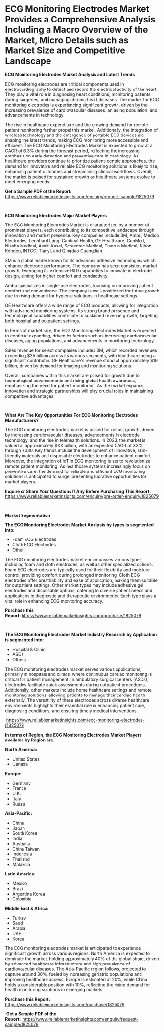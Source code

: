 <p><h1>ECG Monitoring Electrodes Market Provides a Comprehensive Analysis Including a Macro Overview of the Market, Micro Details such as Market Size and Competitive Landscape</h1></p><p><strong>ECG Monitoring Electrodes Market Analysis and Latest Trends</strong></p>
<p><p>ECG monitoring electrodes are critical components used in electrocardiography to detect and record the electrical activity of the heart. They play a vital role in diagnosing heart conditions, monitoring patients during surgeries, and managing chronic heart diseases. The market for ECG monitoring electrodes is experiencing significant growth, driven by the increasing prevalence of cardiovascular diseases, an aging population, and advancements in technology.</p><p>The rise in healthcare expenditure and the growing demand for remote patient monitoring further propel this market. Additionally, the integration of wireless technology and the emergence of portable ECG devices are shaping the latest trends, making ECG monitoring more accessible and efficient. The ECG Monitoring Electrodes Market is expected to grow at a CAGR of 6.3% during the forecast period, reflecting the increasing emphasis on early detection and preventive care in cardiology. As healthcare providers continue to prioritize patient-centric approaches, the demand for innovative and reliable ECG monitoring solutions is likely to rise, enhancing patient outcomes and streamlining clinical workflows. Overall, the market is poised for sustained growth as healthcare systems evolve to meet emerging needs.</p></p>
<p><strong>Get a Sample PDF of the Report:&nbsp;</strong> <a href="https://www.reliablemarketinsights.com/enquiry/request-sample/1825079?utm_campaign=2934&utm_medium=2&utm_source=Github&utm_content=ia&utm_term=13042025&utm_id=ecg-monitoring-electrodes">https://www.reliablemarketinsights.com/enquiry/request-sample/1825079</a></p>
<p>&nbsp;</p>
<p><strong>ECG Monitoring Electrodes Major Market Players</strong></p>
<p><p>The ECG Monitoring Electrodes Market is characterized by a number of prominent players, each contributing to its competitive landscape through innovation and market presence. Key companies include 3M, Ambu, Medico Electrodes, Leonhard Lang, Cardinal Health, GE Healthcare, ConMed, Nissha Medical, Asahi Kasei, Screentec Medical, Tianrun Medical, Nihon Kohden, INTCO, Tianyi, and Qingdao Guangdian.</p><p>3M is a global leader known for its advanced adhesive technologies which enhance electrode performance. The company has seen consistent market growth, leveraging its extensive R&D capabilities to innovate in electrode design, aiming for higher comfort and conductivity. </p><p>Ambu specializes in single-use electrodes, focusing on improving patient comfort and convenience. The company is well-positioned for future growth due to rising demand for hygienic solutions in healthcare settings.</p><p>GE Healthcare offers a wide range of ECG products, allowing for integration with advanced monitoring systems. Its strong brand presence and technological capabilities contribute to sustained revenue growth, targeting both hospital and outpatient settings.</p><p>In terms of market size, the ECG Monitoring Electrodes Market is expected to continue expanding, driven by factors such as increasing cardiovascular diseases, aging populations, and advancements in monitoring technology. </p><p>Sales revenue for select companies includes 3M, which recorded revenues exceeding $35 billion across its various segments, with healthcare being a significant contributor. GE Healthcare's revenue stood at approximately $19 billion, driven by demand for imaging and monitoring solutions. </p><p>Overall, companies within this market are poised for growth due to technological advancements and rising global health awareness, emphasizing the need for patient monitoring. As the market expands, innovation and strategic partnerships will play crucial roles in maintaining competitive advantages.</p></p>
<p>&nbsp;</p>
<p><strong>What Are The Key Opportunities For ECG Monitoring Electrodes Manufacturers?</strong></p>
<p><p>The ECG monitoring electrodes market is poised for robust growth, driven by increasing cardiovascular diseases, advancements in electrode technology, and the rise in telehealth solutions. In 2023, the market is valued at approximately $XX billion, with an expected CAGR of XX% through 2030. Key trends include the development of innovative, skin-friendly materials and disposable electrodes to enhance patient comfort. Moreover, the integration of IoT in ECG monitoring is set to revolutionize remote patient monitoring. As healthcare systems increasingly focus on preventive care, the demand for reliable and efficient ECG monitoring solutions is anticipated to surge, presenting lucrative opportunities for market players.</p></p>
<p><strong>Inquire or Share Your Questions If Any Before Purchasing This Report:</strong> <a href="https://www.reliablemarketinsights.com/enquiry/pre-order-enquiry/1825079?utm_campaign=2934&utm_medium=2&utm_source=Github&utm_content=ia&utm_term=13042025&utm_id=ecg-monitoring-electrodes">https://www.reliablemarketinsights.com/enquiry/pre-order-enquiry/1825079</a></p>
<p>&nbsp;</p>
<p><strong>Market Segmentation</strong></p>
<p><strong>The ECG Monitoring Electrodes Market Analysis by types is segmented into:</strong></p>
<p><ul><li>Foam ECG Electrodes</li><li>Cloth ECG Electrodes</li><li>Other</li></ul></p>
<p><p>The ECG monitoring electrodes market encompasses various types, including foam and cloth electrodes, as well as other specialized options. Foam ECG electrodes are typically used for their flexibility and moisture control, providing comfort during prolonged monitoring. Cloth ECG electrodes offer breathability and ease of application, making them suitable for outpatient settings. Other market types may include adhesive gel electrodes and disposable options, catering to diverse patient needs and applications in diagnostic and therapeutic environments. Each type plays a vital role in enhancing ECG monitoring accuracy.</p></p>
<p><strong>Purchase this Report:&nbsp;</strong><a href="https://www.reliablemarketinsights.com/purchase/1825079?utm_campaign=2934&utm_medium=2&utm_source=Github&utm_content=ia&utm_term=13042025&utm_id=ecg-monitoring-electrodes">https://www.reliablemarketinsights.com/purchase/1825079</a></p>
<p>&nbsp;</p>
<p><strong>The ECG Monitoring Electrodes Market Industry Research by Application is segmented into:</strong></p>
<p><ul><li>Hospital & Clinic</li><li>ASCs</li><li>Others</li></ul></p>
<p><p>The ECG monitoring electrodes market serves various applications, primarily in hospitals and clinics, where continuous cardiac monitoring is critical for patient management. In ambulatory surgical centers (ASCs), electrodes facilitate quick assessments during outpatient procedures. Additionally, other markets include home healthcare settings and remote monitoring solutions, allowing patients to manage their cardiac health externally. The versatility of these electrodes across diverse healthcare environments highlights their essential role in enhancing patient care, diagnosing conditions, and ensuring timely medical interventions.</p></p>
<p><a href="https://www.reliablemarketinsights.com/ecg-monitoring-electrodes-r1825079?utm_campaign=2934&utm_medium=2&utm_source=Github&utm_content=ia&utm_term=13042025&utm_id=ecg-monitoring-electrodes">&nbsp;https://www.reliablemarketinsights.com/ecg-monitoring-electrodes-r1825079</a></p>
<p><strong>In terms of Region, the ECG Monitoring Electrodes Market Players available by Region are:</strong></p>
<p>
    <p> <strong> North America: </strong>
        <ul>
            <li>United States</li>
            <li>Canada</li>
        </ul>
        </p> 
    <p> <strong> Europe: </strong>
        <ul>
            <li>Germany</li>
            <li>France</li>
            <li>U.K.</li>
            <li>Italy</li>
            <li>Russia</li>
        </ul>
        </p> 
    <p> <strong> Asia-Pacific: </strong>
        <ul>
            <li>China</li>
            <li>Japan</li>
            <li>South Korea</li>
            <li>India</li>
            <li>Australia</li>
            <li>China Taiwan</li>
            <li>Indonesia</li>
            <li>Thailand</li>
            <li>Malaysia</li>
        </ul>
        </p> 
    <p> <strong> Latin America: </strong>
        <ul>
            <li>Mexico</li>
            <li>Brazil</li>
            <li>Argentina Korea</li>
            <li>Colombia</li>
        </ul>
        </p> 
    <p> <strong> Middle East & Africa: </strong>
        <ul>
            <li>Turkey</li>
            <li>Saudi</li>
            <li>Arabia</li>
            <li>UAE</li>
            <li>Korea</li>
        </ul>
    </p>
    </p>
<p><p>The ECG monitoring electrodes market is anticipated to experience significant growth across various regions. North America is expected to dominate the market, holding approximately 40% of the global share, driven by advanced healthcare infrastructure and high prevalence of cardiovascular diseases. The Asia-Pacific region follows, projected to capture around 30%, fueled by increasing geriatric populations and improving healthcare access. Europe is estimated at 20%, while China holds a considerable position with 10%, reflecting the rising demand for health monitoring solutions in emerging markets.</p></p>
<p><strong>Purchase this Report: </strong><a href="https://www.reliablemarketinsights.com/purchase/1825079?utm_campaign=2934&utm_medium=2&utm_source=Github&utm_content=ia&utm_term=13042025&utm_id=ecg-monitoring-electrodes">https://www.reliablemarketinsights.com/purchase/1825079</a></p>
<p>&nbsp;<strong>Get a Sample PDF of the Report:&nbsp;&nbsp;</strong><a href="https://www.reliablemarketinsights.com/enquiry/request-sample/1825079?utm_campaign=2934&utm_medium=2&utm_source=Github&utm_content=ia&utm_term=13042025&utm_id=ecg-monitoring-electrodes">https://www.reliablemarketinsights.com/enquiry/request-sample/1825079</a></p>
<p><strong></strong></p>
<p><p></p><p></p><p></p></p>